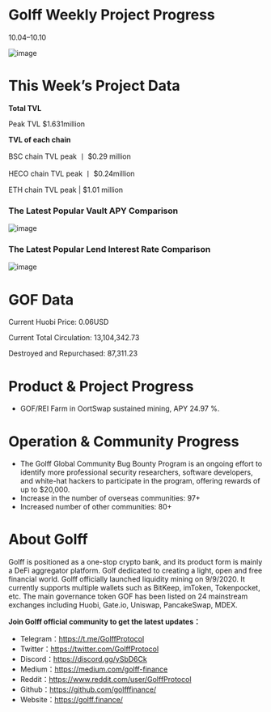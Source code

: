 # Golff Weekly Project Progress

10.04–10.10

![image](https://docs.golff.com/blog/page/week81/16.jpg)

# This Week’s Project Data

**Total TVL**

Peak TVL $1.631million

**TVL of each chain**

BSC chain TVL peak 丨 $0.29 million

HECO chain TVL peak 丨 $0.24million

ETH chain TVL peak | $1.01 million

### The Latest Popular Vault APY Comparison

![image](https://docs.golff.com/blog/page/week81/17.jpg)

### The Latest Popular Lend Interest Rate Comparison

![image](https://docs.golff.com/blog/page/week81/18.jpg)

# GOF Data

Current Huobi Price: 0.06USD

Current Total Circulation: 13,104,342.73

Destroyed and Repurchased: 87,311.23

# Product & Project Progress

- GOF/REI Farm in OortSwap sustained mining, APY 24.97 %.

# Operation & Community Progress

- The Golff Global Community Bug Bounty Program is an ongoing effort to identify more professional security researchers, software developers, and white-hat hackers to participate in the program, offering rewards of up to $20,000.
- Increase in the number of overseas communities: 97+
- Increased number of other communities: 80+

# About Golff

Golff is positioned as a one-stop crypto bank, and its product form is mainly a DeFi aggregator platform. Golf dedicated to creating a light, open and free financial world. Golff officially launched liquidity mining on 9/9/2020. It currently supports multiple wallets such as BitKeep, imToken, Tokenpocket, etc. The main governance token GOF has been listed on 24 mainstream exchanges including Huobi, Gate.io, Uniswap, PancakeSwap, MDEX.

**Join Golff official community to get the latest updates：**

- Telegram：https://t.me/GolffProtocol
- Twitter：https://twitter.com/GolffProtocol
- Discord：https://discord.gg/ySbD6Ck
- Medium：https://medium.com/golff-finance
- Reddit：https://www.reddit.com/user/GolffProtocol
- Github：https://github.com/golfffinance/
- Website：https://golff.finance/